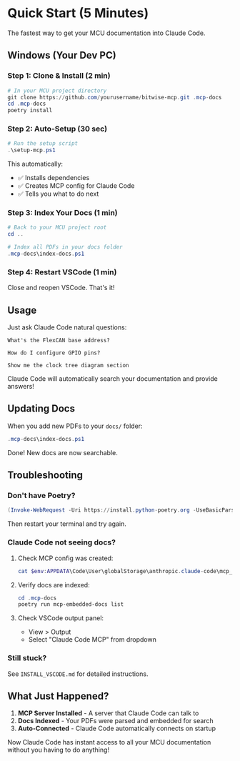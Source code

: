 # Quick Start (5 Minutes)

The fastest way to get your MCU documentation into Claude Code.

## Windows (Your Dev PC)

### Step 1: Clone & Install (2 min)

```powershell
# In your MCU project directory
git clone https://github.com/yourusername/bitwise-mcp.git .mcp-docs
cd .mcp-docs
poetry install
```

### Step 2: Auto-Setup (30 sec)

```powershell
# Run the setup script
.\setup-mcp.ps1
```

This automatically:
- ✅ Installs dependencies
- ✅ Creates MCP config for Claude Code
- ✅ Tells you what to do next

### Step 3: Index Your Docs (1 min)

```powershell
# Back to your MCU project root
cd ..

# Index all PDFs in your docs folder
.mcp-docs\index-docs.ps1
```

### Step 4: Restart VSCode (1 min)

Close and reopen VSCode. That's it!

## Usage

Just ask Claude Code natural questions:

```
What's the FlexCAN base address?
```

```
How do I configure GPIO pins?
```

```
Show me the clock tree diagram section
```

Claude Code will automatically search your documentation and provide answers!

## Updating Docs

When you add new PDFs to your `docs/` folder:

```powershell
.mcp-docs\index-docs.ps1
```

Done! New docs are now searchable.

## Troubleshooting

### Don't have Poetry?

```powershell
(Invoke-WebRequest -Uri https://install.python-poetry.org -UseBasicParsing).Content | python -
```

Then restart your terminal and try again.

### Claude Code not seeing docs?

1. Check MCP config was created:
   ```powershell
   cat $env:APPDATA\Code\User\globalStorage\anthropic.claude-code\mcp_config.json
   ```

2. Verify docs are indexed:
   ```powershell
   cd .mcp-docs
   poetry run mcp-embedded-docs list
   ```

3. Check VSCode output panel:
   - View > Output
   - Select "Claude Code MCP" from dropdown

### Still stuck?

See `INSTALL_VSCODE.md` for detailed instructions.

## What Just Happened?

1. **MCP Server Installed** - A server that Claude Code can talk to
2. **Docs Indexed** - Your PDFs were parsed and embedded for search
3. **Auto-Connected** - Claude Code automatically connects on startup

Now Claude Code has instant access to all your MCU documentation without you having to do anything!